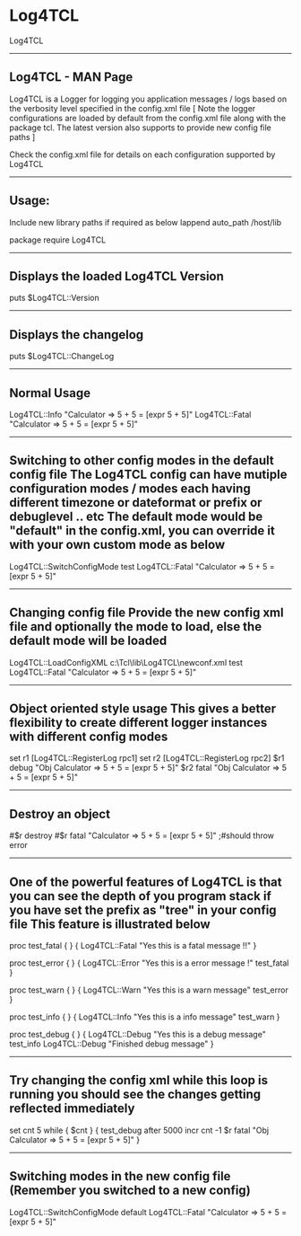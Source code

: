 Log4TCL
=======

Log4TCL

--------------------------------------------------------------------------------
Log4TCL - MAN Page
--------------------------------------------------------------------------------
Log4TCL is a Logger for logging you application messages / logs
based on the verbosity level specified in the config.xml file
[ Note the logger configurations are loaded by default from the config.xml 
  file along with the package tcl. 
  The latest version also supports to provide new config file paths ]

Check the config.xml file for details on each configuration supported
by Log4TCL

--------------------------------------------------------------------------------
Usage:
--------------------------------------------------------------------------------
Include new library paths if required as below
lappend auto_path /host/lib

package require Log4TCL

--------------------------------------------------------------------------------
Displays the loaded Log4TCL Version
--------------------------------------------------------------------------------
puts $Log4TCL::Version

--------------------------------------------------------------------------------
Displays the changelog
--------------------------------------------------------------------------------
puts $Log4TCL::ChangeLog

--------------------------------------------------------------------------------
Normal Usage
--------------------------------------------------------------------------------
Log4TCL::Info "Calculator => 5 + 5 = [expr 5 + 5]"
Log4TCL::Fatal "Calculator => 5 + 5 = [expr 5 + 5]"

--------------------------------------------------------------------------------
Switching to other config modes in the default config file
The Log4TCL config can have mutiple configuration modes / modes each
having different timezone or dateformat or prefix or debuglevel .. etc
The default mode would be "default" in the config.xml, you can override it
with your own custom mode as below
--------------------------------------------------------------------------------
Log4TCL::SwitchConfigMode test
Log4TCL::Fatal "Calculator => 5 + 5 = [expr 5 + 5]"

--------------------------------------------------------------------------------
Changing config file
Provide the new config xml file and optionally the mode to load, else 
the default mode will be loaded
--------------------------------------------------------------------------------
Log4TCL::LoadConfigXML c:\\Tcl\\lib\\Log4TCL\\newconf.xml test
Log4TCL::Fatal "Calculator => 5 + 5 = [expr 5 + 5]"

--------------------------------------------------------------------------------
Object oriented style usage
This gives a better flexibility to create different logger instances
with different config modes
--------------------------------------------------------------------------------
set r1 [Log4TCL::RegisterLog rpc1]
set r2 [Log4TCL::RegisterLog rpc2]
$r1 debug "Obj Calculator => 5 + 5 = [expr 5 + 5]"
$r2 fatal "Obj Calculator => 5 + 5 = [expr 5 + 5]"

--------------------------------------------------------------------------------
Destroy an object
--------------------------------------------------------------------------------
#$r destroy
#$r fatal "Calculator => 5 + 5 = [expr 5 + 5]" ;#should throw error

--------------------------------------------------------------------------------
One of the powerful features of Log4TCL is that you can see the depth of
you program stack if you have set the prefix as "tree" in your config file
This feature is illustrated below
--------------------------------------------------------------------------------
proc test_fatal { } {
    Log4TCL::Fatal "Yes this is a fatal message  !!"
}

proc test_error { } {
    Log4TCL::Error "Yes this is a error message !"
    test_fatal
}

proc test_warn { } {
    Log4TCL::Warn "Yes this is a warn message"
    test_error
}

proc test_info { } {
    Log4TCL::Info "Yes this is a info message"
    test_warn
}

proc test_debug { } {
    Log4TCL::Debug "Yes this is a debug message"    
    test_info
    Log4TCL::Debug "Finished debug message" 
}

--------------------------------------------------------------------------------
Try changing the config xml while this loop is running 
you should see the changes getting reflected immediately
--------------------------------------------------------------------------------
set cnt 5
while { $cnt } {
    test_debug
    after 5000
    incr cnt -1
    $r fatal "Obj Calculator => 5 + 5 = [expr 5 + 5]"
}

--------------------------------------------------------------------------------
Switching modes in the new config file (Remember you switched to a new config)
--------------------------------------------------------------------------------
Log4TCL::SwitchConfigMode default
Log4TCL::Fatal "Calculator => 5 + 5 = [expr 5 + 5]"
